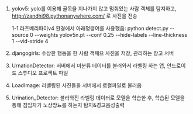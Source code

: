 1. yolov5: yolo를 이용해 골목을 지나가지 않고 멈춰있는 사람 객체를 탐지하고, http://zandhi98.pythonanywhere.com/ 로 사진을 전송

    1-1 라즈베리파이v4 환경에서 아래명령어를 사용했음:
    python detect.py --source 0 --weights yolov5n.pt --conf 0.25 --hide-labels --line-thickness 1 --vid-stride 4

2. djangogirls: 수상한 행동을 한 사람 객체으 사진을 저장, 관리하는 장고 서버
   
3. UrnationDetector: 서버에서 미분류 데이터를 불러와서 라벨링 하는 앱, 안드로이드 스튜디오 프로젝트 파일
   
5. LoadImage: 라벨링된 사진들을 서버에서 로컬파일로 불러옴
   
7. Urination_Detector: 불러와진 라벨링 데이터로 모델을 학습한 후, 학습된 모델을 통해 침입자가 노상방뇨를 하는지 탐지&경고음성출력
